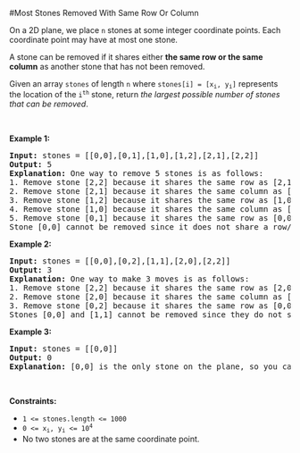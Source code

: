 #Most Stones Removed With Same Row Or Column
<p>On a 2D plane, we place <code>n</code> stones at some integer coordinate points. Each coordinate point may have at most one stone.</p>
<p>A stone can be removed if it shares either <strong>the same row or the same column</strong> as another stone that has not been removed.</p>
<p>Given an array <code>stones</code> of length <code>n</code> where <code>stones[i] = [x<sub>i</sub>, y<sub>i</sub>]</code> represents the location of the <code>i<sup>th</sup></code> stone, return <em>the largest possible number of stones that can be removed</em>.</p>
<p> </p>
<p><strong class="example">Example 1:</strong></p>
<pre><strong>Input:</strong> stones = [[0,0],[0,1],[1,0],[1,2],[2,1],[2,2]]
<strong>Output:</strong> 5
<strong>Explanation:</strong> One way to remove 5 stones is as follows:
1. Remove stone [2,2] because it shares the same row as [2,1].
2. Remove stone [2,1] because it shares the same column as [0,1].
3. Remove stone [1,2] because it shares the same row as [1,0].
4. Remove stone [1,0] because it shares the same column as [0,0].
5. Remove stone [0,1] because it shares the same row as [0,0].
Stone [0,0] cannot be removed since it does not share a row/column with another stone still on the plane.
</pre>
<p><strong class="example">Example 2:</strong></p>
<pre><strong>Input:</strong> stones = [[0,0],[0,2],[1,1],[2,0],[2,2]]
<strong>Output:</strong> 3
<strong>Explanation:</strong> One way to make 3 moves is as follows:
1. Remove stone [2,2] because it shares the same row as [2,0].
2. Remove stone [2,0] because it shares the same column as [0,0].
3. Remove stone [0,2] because it shares the same row as [0,0].
Stones [0,0] and [1,1] cannot be removed since they do not share a row/column with another stone still on the plane.
</pre>
<p><strong class="example">Example 3:</strong></p>
<pre><strong>Input:</strong> stones = [[0,0]]
<strong>Output:</strong> 0
<strong>Explanation:</strong> [0,0] is the only stone on the plane, so you cannot remove it.
</pre>
<p> </p>
<p><strong>Constraints:</strong></p>
<ul>
<li><code>1 &lt;= stones.length &lt;= 1000</code></li>
<li><code>0 &lt;= x<sub>i</sub>, y<sub>i</sub> &lt;= 10<sup>4</sup></code></li>
<li>No two stones are at the same coordinate point.</li>
</ul>
